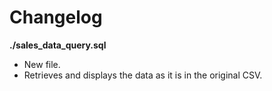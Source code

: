 # Changelog

**./sales_data_query.sql**
* New file.
* Retrieves and displays the data as it is in the original CSV.
